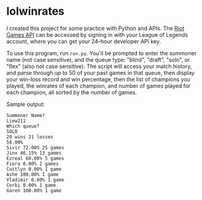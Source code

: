 # lolwinrates

I created this project for some practice with Python and APIs.  The [Riot Games API](https://developer.riotgames.com) can be accessed by signing in with your League of Legends account, where you can get your 24-hour developer API key.

To use this program, run `run.py`.  You'll be prompted to enter the summoner name (not case sensitive), and the queue type: "blind", "draft", "solo", or "flex" (also not case sensitive).  The script will access your match history, and parse through up to 50 of your past games in that queue, then display your win-loss record and win percentage, then the list of champions you played, the winrates of each champion, and number of games played for each champion, all sorted by the number of games.

Sample output:
```
Summoner Name?
Liew211
Which queue?
SOLO
29 wins 21 losses
58.00%
Sivir 72.00% 25 games
Jinx 46.15% 13 games
Ezreal 60.00% 5 games
Fiora 0.00% 2 games
Caitlyn 0.00% 1 game
Ashe 100.00% 1 game
Vladimir 0.00% 1 game
Corki 0.00% 1 game
Garen 100.00% 1 game
```
